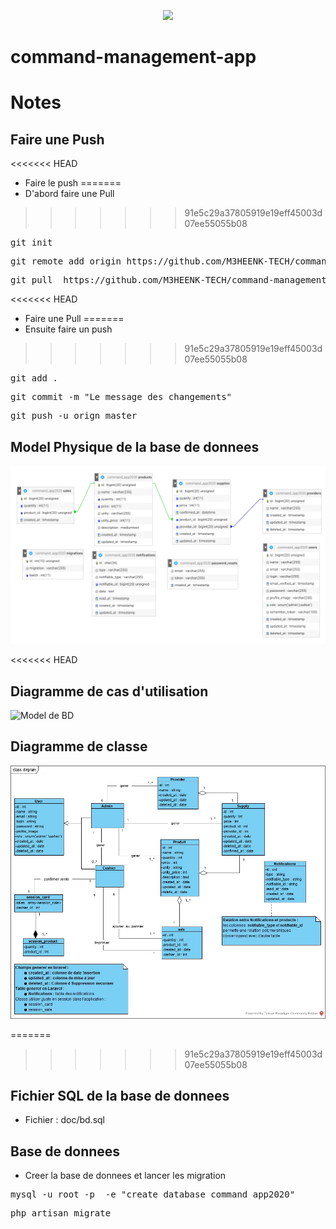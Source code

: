 <p align="center"><img src="https://avatars0.githubusercontent.com/u/45993282?s=200&v=4" width="400"></p>

# command-management-app

# Notes

##  Faire une Push

<<<<<<< HEAD
* Faire le push
=======
*  D'abord faire une Pull
>>>>>>> 91e5c29a37805919e19eff45003d07ee55055b08
<pre>git init</pre>
<pre>git remote add origin https://github.com/M3HEENK-TECH/command-management-app.git</pre>
<pre>git pull  https://github.com/M3HEENK-TECH/command-management-app.git master</pre>

<<<<<<< HEAD
* Faire une Pull
=======
* Ensuite faire un push
>>>>>>> 91e5c29a37805919e19eff45003d07ee55055b08
<pre>git add .</pre>
<pre>git commit -m "Le message des changements"</pre>
<pre>git push -u orign master</pre>

## Model Physique  de la base de donnees
![Model de BD](https://raw.githubusercontent.com/M3HEENK-TECH/command-management-app/master/doc/db_model.png)

<<<<<<< HEAD
## Diagramme de cas d'utilisation
![Model de BD](https://raw.githubusercontent.com/M3HEENK-TECH/command-management-app/master/doc/uc_dirgram.jpg)

## Diagramme de classe
![Model de BD](https://raw.githubusercontent.com/M3HEENK-TECH/command-management-app/master/doc/class_dirgram.jpg)


=======
>>>>>>> 91e5c29a37805919e19eff45003d07ee55055b08
## Fichier SQL de la base de donnees
 * Fichier : doc/bd.sql
 
## Base  de donnees 
* Creer la base de donnees et lancer les migration
<pre>
mysql -u root -p  -e "create database command_app2020"
</pre>
<pre>
php artisan migrate
</pre>
